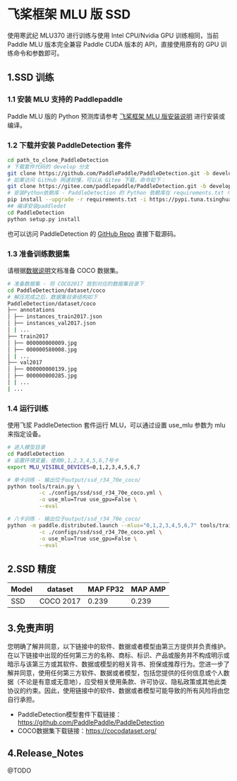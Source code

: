 # 飞桨框架 MLU 版 SSD 

使用寒武纪 MLU370 进行训练与使用 Intel CPU/Nvidia GPU 训练相同，当前 Paddle MLU 版本完全兼容 Paddle CUDA 版本的 API，直接使用原有的 GPU 训练命令和参数即可。

## 1.SSD 训练

### 1.1 安装 MLU 支持的 Paddlepaddle

Paddle MLU 版的 Python 预测库请参考 [飞桨框架 MLU 版安装说明](../../install/paddle_install_cn.md) 进行安装或编译。


### 1.2 下载并安装 PaddleDetection 套件

```bash
cd path_to_clone_PaddleDetection
# 下载套件代码的 develop 分支
git clone https://github.com/PaddlePaddle/PaddleDetection.git -b develop
# 如果访问 GitHub 网速较慢，可以从 Gitee 下载，命令如下：
git clone https://gitee.com/paddlepaddle/PaddleDetection.git -b develop
# 安装Python依赖库 - PaddleDetection 的 Python 依赖库在 requirements.txt 中给出
pip install --upgrade -r requirements.txt -i https://pypi.tuna.tsinghua.edu.cn/simple
## 编译安装paddledet
cd PaddleDetection
python setup.py install
```
也可以访问 PaddleDetection 的 [GitHub Repo](https://github.com/PaddlePaddle/PaddleDetection) 直接下载源码。

### 1.3 准备训练数据集
请根据[数据说明](https://github.com/PaddlePaddle/PaddleDetection/blob/release/2.5/docs/tutorials/data/PrepareDetDataSet.md)文档准备 COCO 数据集。
```bash
# 准备数据集 - 将 COCO2017 放到对应的数据集目录下
cd PaddleDetection/dataset/coco
# 解压完成之后，数据集目录结构如下
PaddleDetection/dataset/coco
├── annotations
│ ├── instances_train2017.json
│ ├── instances_val2017.json
│ | ...
├── train2017
│ ├── 000000000009.jpg
│ ├── 000000580008.jpg
│ | ...
├── val2017
│ ├── 000000000139.jpg
│ ├── 000000000285.jpg
│ | ...
| ...
```

### 1.4 运行训练

使用飞浆 PaddleDetection 套件运行 MLU，可以通过设置 use_mlu 参数为 mlu 来指定设备。   
```bash
# 进入模型目录
cd PaddleDetection
# 设置环境变量，使用0,1,2,3,4,5,6,7号卡
export MLU_VISIBLE_DEVICES=0,1,2,3,4,5,6,7

# 单卡训练 - 输出位于output/ssd_r34_70e_coco/
python tools/train.py \
          -c ./configs/ssd/ssd_r34_70e_coco.yml \
          -o use_mlu=True use_gpu=False \
          --eval 

# 八卡训练 - 输出位于output/ssd_r34_70e_coco/
python -m paddle.distributed.launch --mlus="0,1,2,3,4,5,6,7" tools/train.py \
          -c ./configs/ssd/ssd_r34_70e_coco.yml \
          -o use_mlu=True use_gpu=False \
          --eval
```
## 2.SSD 精度
| Model | dataset |MAP FP32| MAP AMP |
| ------------- |------------- |------------- | ------------- | 
| SSD | COCO 2017 | 0.239 | 0.239 | 
## 3.免责声明
您明确了解并同意，以下链接中的软件、数据或者模型由第三方提供并负责维护。在以下链接中出现的任何第三方的名称、商标、标识、产品或服务并不构成明示或暗示与该第三方或其软件、数据或模型的相关背书、担保或推荐行为。您进一步了解并同意，使用任何第三方软件、数据或者模型，包括您提供的任何信息或个人数据（不论是有意或无意地），应受相关使用条款、许可协议、隐私政策或其他此类协议的约束。因此，使用链接中的软件、数据或者模型可能导致的所有风险将由您自行承担。
- PaddleDetection模型套件下载链接：https://github.com/PaddlePaddle/PaddleDetection
- COCO数据集下载链接：https://cocodataset.org/

## 4.Release_Notes
@TODO
